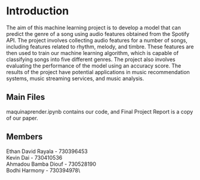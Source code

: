 # Introduction
The aim of this machine learning project is to develop a model that can predict the genre of a song using audio features obtained from the Spotify API. The project involves collecting audio features for a number of songs, including features related to rhythm, melody, and timbre. These features are then used to train our machine learning algorithm, which is capable of classifying songs into five different genres. The project also involves evaluating the performance of the model using an accuracy score. The results of the project have potential applications in music recommendation systems, music streaming services, and music analysis.

## Main Files
maquinaprender.ipynb contains our code, and Final Project Report is a copy of our paper. 

## Members
Ethan David Rayala - 730396453\
Kevin Dai - 730410536\
Ahmadou Bamba Diouf - 730528190\
Bodhi Harmony - 730394978\
